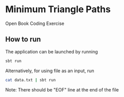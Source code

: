 # Minimum Triangle Paths

Open Book Coding Exercise

## How to run

The application can be launched by running

```sh
sbt run
```
Alternatively, for using file as an input, run 

```sh
cat data.txt | sbt run
```
Note:
There should be "EOF" line at the end of the file
